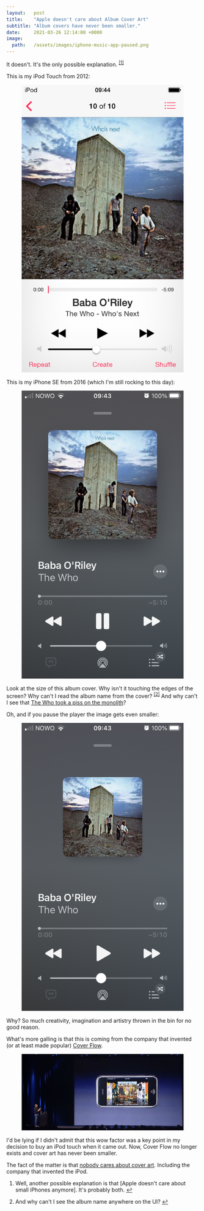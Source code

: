 ```yaml
---
layout:   post
title:    "Apple doesn't care about Album Cover Art"
subtitle: "Album covers have never been smaller."
date:     2021-03-26 12:14:00 +0000
image:
  path:   /assets/images/iphone-music-app-paused.png
---
```


It doesn't. It's the only possible explanation. <sup id="reverse-footnote-1"><a href="#footnote-1" rel="footnote">[1]</a></sup>

This is my iPod Touch from 2012:

<figure class="centered centered--h">
  <img class="iphone-screenshot" src="/assets/images/ipod-music-app.png" alt="Screenshot of the music app of an iPod Touch. It's displaying the cover of the album 'Who\'s Next', by The Who. The cover is touching the edges of the screen." />
</figure>

This is my iPhone SE from 2016 (which I'm still rocking to this day):

<figure class="centered centered--h">
  <img class="iphone-screenshot" src="/assets/images/iphone-music-app-playing.png" alt="Screenshot of the music app of an iPhone. It's displaying the same album cover. But the cover is not touching the edges of the screen." />
</figure>

Look at the size of this album cover. Why isn't it touching the edges of the screen? Why can't I read the album name from the cover? <sup id="reverse-footnote-2"><a href="#footnote-2" rel="footnote">[2]</a></sup> And why can't I see that [The Who took a piss on the monolith]?

Oh, and if you pause the player the image gets even smaller:

<figure class="centered centered--h">
  <img class="iphone-screenshot" src="/assets/images/iphone-music-app-paused.png" alt="Screenshot of the music app of an iPhone SE, when the player is paused. It's displaying the same album cover. But the cover is now even smaller." />
</figure>

Why? So much creativity, imagination and artistry thrown in the bin for no good reason.

What's more galling is that this is coming from the company that invented (or at least made popular) [Cover Flow].

<figure class="centered centered--h">
  <img src="/assets/images/coverflow-steve-jobs.png" alt="Photograph of Steve Jobs on a stage showcasing cover flow on an iPhone." />
</figure>

I'd be lying if I didn't admit that this wow factor was a key point in my decision to buy an iPod touch when it came out. Now, Cover Flow no longer exists and cover art has never been smaller.

The fact of the matter is that [nobody cares about cover art]. Including the company that invented the iPod.

<div class="footnotes">
  <ol>
    <li class="footnote" id="footnote-1">
      <p markdown="1">Well, another possible explanation is that [Apple doesn't care about small iPhones anymore]. It's probably both. <a href="#reverse-footnote-1" class="reversefootnote">↩</a></p>
    </li>
    <li class="footnote" id="footnote-2">
      <p markdown="1">And why can't I see the album name anywhere on the UI? <a href="#reverse-footnote-2" class="reversefootnote">↩</a></p>
    </li>
  </ol>
</div>

[The Who took a piss on the monolith]:https://en.wikipedia.org/wiki/Who%27s_Next#Cover_art
[Cover Flow]: https://en.wikipedia.org/wiki/Cover_Flow
[nobody cares about cover art]: https://www.nytimes.com/2011/08/14/arts/music/as-record-sales-shrink-so-does-album-cover-art.html
[Apple doesn't care about small iPhones anymore]: https://lwgmnz.me/2021/03/20/nobody-designs-for-small-iphone-devices-anymore/
